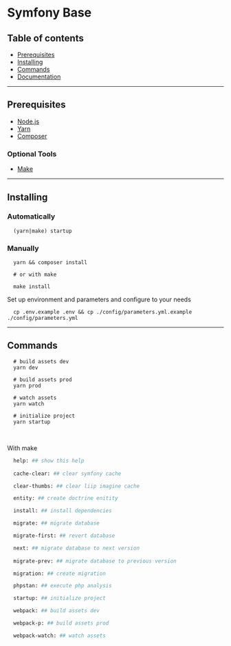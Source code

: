# Symfony Base

## Table of contents

- [Prerequisites](#prerequisites)
- [Installing](#installing)
- [Commands](#commands)
- [Documentation](./docs/0_index.md)

___

## Prerequisites

  * [Node.js](https://nodejs.org/)
  * [Yarn](https://yarnpkg.com/)
  * [Composer](https://getcomposer.org/)

  ### Optional Tools

  * [Make](http://gnuwin32.sourceforge.net/packages/make.htm)

___

## Installing

### Automatically

```shell
  (yarn|make) startup
```

### Manually

```shell
  yarn && composer install

  # or with make

  make install
```

Set up environment and parameters and configure to your needs

```shell
  cp .env.example .env && cp ./config/parameters.yml.example ./config/parameters.yml
```
___

## Commands

```shell
  # build assets dev
  yarn dev

  # build assets prod
  yarn prod

  # watch assets
  yarn watch

  # initialize project
  yarn startup
```

&nbsp;

With make

```makefile
  help: ## show this help
  
  cache-clear: ## clear symfony cache

  clear-thumbs: ## clear liip imagine cache

  entity: ## create doctrine enitity

  install: ## install dependencies

  migrate: ## migrate database

  migrate-first: ## revert database

  next: ## migrate database to next version
  
  migrate-prev: ## migrate database to previous version

  migration: ## create migration

  phpstan: ## execute php analysis

  startup: ## initialize project

  webpack: ## build assets dev

  webpack-p: ## build assets prod

  webpack-watch: ## watch assets
```
